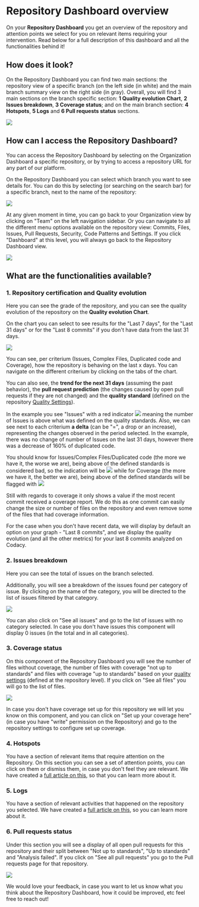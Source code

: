 # Repository Dashboard overview

On your **Repository Dashboard** you get an overview of the repository and attention points we select for you on relevant items requiring your intervention. Read below for a full description of this dashboard and all the functionalities behind it!

## How does it look?

On the Repository Dashboard you can find two main sections: the repository view of a specific branch (on the left side (in white) and the main branch summary view on the right side (in gray). Overall, you will find 3 main sections on the branch specific section: **1 Quality evolution Chart**, **2 Issues breakdown**, **3 Coverage status**; and on the main branch section: **4 Hotspots**, **5 Logs** and **6 Pull requests status** sections.

![](images/Screen_Shot_2018-05-03_at_22.33.18.png)

## How can I access the Repository Dashboard?

You can access the Repository Dashboard by selecting on the Organization Dashboard a specific repository, or by trying to access a repository URL for any part of our platform.

On the Repository Dashboard you can select which branch you want to see details for. You can do this by selecting (or searching on the search bar) for a specific branch, next to the name of the repository:

![](images/Screen_Shot_2018-05-03_at_22.38.33.png)

At any given moment in time, you can go back to your Organization view by clicking on "Team" on the left navigation sidebar. Or you can navigate to all the different menu options available on the repository view: Commits, Files, Issues, Pull Requests, Security, Code Patterns and Settings. If you click "Dashboard" at this level, you will always go back to the Repository Dashboard view.

![](images/Screen_Shot_2018-05-03_at_22.40.11.png)

## What are the functionalities available?

### 1. Repository certification and Quality evolution

Here you can see the grade of the repository, and you can see the quality evolution of the repository on the **Quality evolution Chart**.

On the chart you can select to see results for the "Last 7 days", for the "Last 31 days" or for the "Last 8 commits" if you don't have data from the last 31 days.

![](images/Screen_Shot_2018-05-03_at_22.44.22.png)

You can see, per criterium (Issues, Complex Files, Duplicated code and Coverage), how the repository is behaving on the last x days. You can navigate on the different criterium by clicking on the tabs of the chart.

You can also see, the **trend for the next 31 days** (assuming the past behavior), the **pull request prediction** (the changes caused by open pull requests if they are not changed) and the **quality standard** (defined on the repository [Quality Settings](quality-settings.md)).

In the example you see "Issues" with a red indicator ![](images/Screen_Shot_2018-05-03_at_22.51.02.png) meaning the number of Issues is above what was defined on the quality standards. Also, we can see next to each criterium **a delta** (can be "=", a drop or an increase), representing the changes observed in the period selected. In the example, there was no change of number of Issues on the last 31 days, however there was a decrease of 160% of duplicated code.

You should know for Issues/Complex Files/Duplicated code (the more we have it, the worse we are), being above of the defined standards is considered bad, so the indication will be ![](images/Screen_Shot_2018-05-03_at_22.51.02.png) while for Coverage (the more we have it, the better we are), being above of the defined standards will be flagged with ![](images/Screen_Shot_2018-05-03_at_22.55.26.png)

Still with regards to coverage it only shows a value if the most recent commit received a coverage report. We do this as one commit can easily change the size or number of files on the repository and even remove some of the files that had coverage information.

For the case when you don't have recent data, we will display by default an option on your graph - "Last 8 commits", and we display the quality evolution (and all the other metrics) for your last 8 commits analyzed on Codacy.

### 2. Issues breakdown

Here you can see the total of issues on the branch selected.

Additionally, you will see a breakdown of the issues found per category of issue. By clicking on the name of the category, you will be directed to the list of issues filtered by that category.

![](images/Screenshot_2019-02-25_at_11.22.54.png)

You can also click on "See all issues" and go to the list of issues with no category selected. In case you don't have issues this component will display 0 issues (in the total and in all categories).

### 3. Coverage status

On this component of the Repository Dashboard you will see the number of files without coverage, the number of files with coverage "not up to standards" and files with coverage "up to standards" based on your [quality settings](quality-settings.md) (defined at the repository level). If you click on "See all files" you will go to the list of files.

![](images/Screenshot_2019-02-25_at_10.25.50.png)

In case you don't have coverage set up for this repository we will let you know on this component, and you can click on "Set up your coverage here" (in case you have "write" permission on the Repository) and go to the repository settings to configure set up coverage.

### 4. Hotspots

You have a section of relevant items that require attention on the Repository. On this section you can see a set of attention points, you can click on them or dismiss them, in case you don't feel they are relevant. We have created a [full article on this](../faq/repositories/hotspots-overview.md), so that you can learn more about it.

### 5. Logs

You have a section of relevant activities that happened on the repository you selected. We have created a [full article on this](../faq/repositories/what-are-logs.md), so you can learn more about it.

### 6. Pull requests status

Under this section you will see a display of all open pull requests for this repository and their split between "Not up to standards", "Up to standards" and "Analysis failed". If you click on "See all pull requests" you go to the Pull requests page for that repository.

![](images/Screen_Shot_2018-05-03_at_23.08.42.png)

We would love your feedback, in case you want to let us know what you think about the Repository Dashboard, how it could be improved, etc feel free to reach out!
